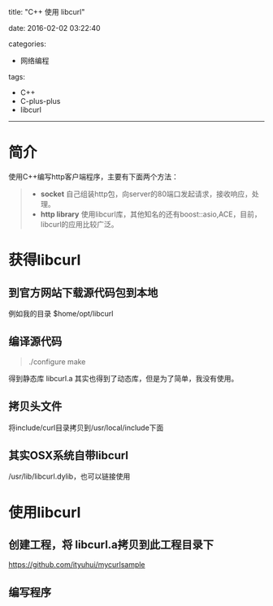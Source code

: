 title: "C++ 使用 libcurl"

date: 2016-02-02 03:22:40

categories:
- 网络编程

tags:
- C++
- C-plus-plus
- libcurl

---
# 简介
使用C++编写http客户端程序，主要有下面两个方法：
> * **socket**
自己组装http包，向server的80端口发起请求，接收响应，处理。
> * **http library**
使用libcurl库，其他知名的还有boost::asio,ACE，目前，libcurl的应用比较广泛。

<!--more-->

# 获得libcurl

## 到官方网站下载源代码包到本地
例如我的目录 $home/opt/libcurl

## 编译源代码
> ./configure
> make

得到静态库 libcurl.a
其实也得到了动态库，但是为了简单，我没有使用。

## 拷贝头文件
将include/curl目录拷贝到/usr/local/include下面

## 其实OSX系统自带libcurl
/usr/lib/libcurl.dylib，也可以链接使用

# 使用libcurl

## 创建工程，将 libcurl.a拷贝到此工程目录下

https://github.com/ityuhui/mycurlsample

## 编写程序
